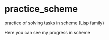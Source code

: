 # practice_scheme
practice of solving tasks in scheme (Lisp family)

Here you can see my progress in scheme
